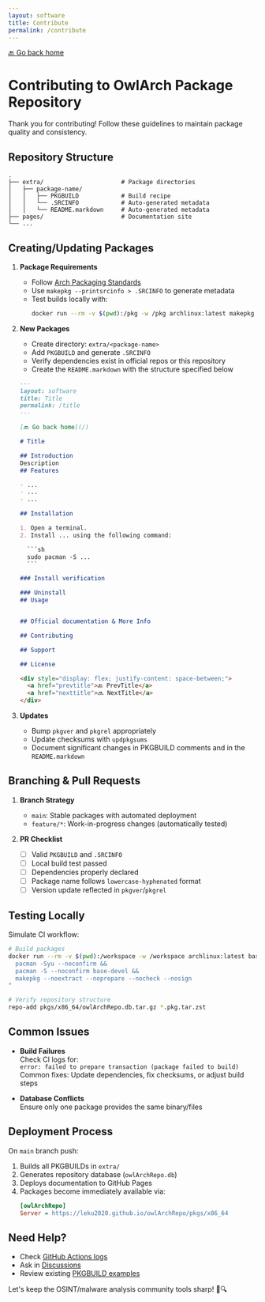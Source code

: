 ```yaml
---
layout: software
title: Contribute
permalink: /contribute
---
```


[🔙 Go back home](/)

# Contributing to OwlArch Package Repository

Thank you for contributing! Follow these guidelines to maintain package quality and consistency.

## Repository Structure

```
.
├── extra/                      # Package directories
│   ├── package-name/
│   │   ├── PKGBUILD            # Build recipe
│   │   └── .SRCINFO            # Auto-generated metadata
│   │   └── README.markdown     # Auto-generated metadata
├── pages/                      # Documentation site
└── ...
```

## Creating/Updating Packages

1. **Package Requirements**  
   - Follow [Arch Packaging Standards](https://wiki.archlinux.org/title/Arch_package_guidelines)
   - Use `makepkg --printsrcinfo > .SRCINFO` to generate metadata
   - Test builds locally with:  
     ```bash
     docker run --rm -v $(pwd):/pkg -w /pkg archlinux:latest makepkg -si --noconfirm
     ```

2. **New Packages**  
   - Create directory: `extra/<package-name>`
   - Add `PKGBUILD` and generate `.SRCINFO`
   - Verify dependencies exist in official repos or this repository
   - Create the `README.markdown` with the structure specified below

    ````markdown
    ---
    layout: software
    title: Title
    permalink: /title
    ---

    [🔙 Go back home](/)

    # Title

    ## Introduction
    Description
    ## Features

    - ...
    - ...
    - ...

    ## Installation

    1. Open a terminal.
    2. Install ... using the following command:

      ```sh
      sudo pacman -S ...
      ```

    ### Install verification

    ### Uninstall
    ## Usage


    ## Official documentation & More Info

    ## Contributing

    ## Support

    ## License

    <div style="display: flex; justify-content: space-between;">
      <a href="prevtitle">🔙 PrevTitle</a>
      <a href="nexttitle">🔜 NextTitle</a>
    </div>
    ````

3. **Updates**  
   - Bump `pkgver` and `pkgrel` appropriately
   - Update checksums with `updpkgsums`
   - Document significant changes in PKGBUILD comments and in the `README.markdown`

## Branching & Pull Requests

1. **Branch Strategy**  
   - `main`: Stable packages with automated deployment
   - `feature/*`: Work-in-progress changes (automatically tested)

2. **PR Checklist**  
   - [ ] Valid `PKGBUILD` and `.SRCINFO`  
   - [ ] Local build test passed  
   - [ ] Dependencies properly declared  
   - [ ] Package name follows `lowercase-hyphenated` format  
   - [ ] Version update reflected in `pkgver`/`pkgrel`

## Testing Locally

Simulate CI workflow:
```bash
# Build packages
docker run --rm -v $(pwd):/workspace -w /workspace archlinux:latest bash -c "
  pacman -Syu --noconfirm && 
  pacman -S --noconfirm base-devel &&
  makepkg --noextract --noprepare --nocheck --nosign
"

# Verify repository structure
repo-add pkgs/x86_64/owlArchRepo.db.tar.gz *.pkg.tar.zst
```

## Common Issues

- **Build Failures**  
  Check CI logs for:  
  `error: failed to prepare transaction (package failed to build)`  
  Common fixes: Update dependencies, fix checksums, or adjust build steps

- **Database Conflicts**  
  Ensure only one package provides the same binary/files

## Deployment Process

On `main` branch push:
1. Builds all PKGBUILDs in `extra/`
2. Generates repository database (`owlArchRepo.db`)
3. Deploys documentation to GitHub Pages
4. Packages become immediately available via:  
   ```ini
   [owlArchRepo]
   Server = https://leku2020.github.io/owlArchRepo/pkgs/x86_64
   ```

## Need Help?

- Check [GitHub Actions logs](https://github.com/Leku2020/owlArchRepo/actions)
- Ask in [Discussions](https://github.com/Leku2020/owlArchRepo/discussions)
- Review existing [PKGBUILD examples](https://github.com/Leku2020/owlArchRepo/tree/main/extra)

Let's keep the OSINT/malware analysis community tools sharp! 🦉🔍